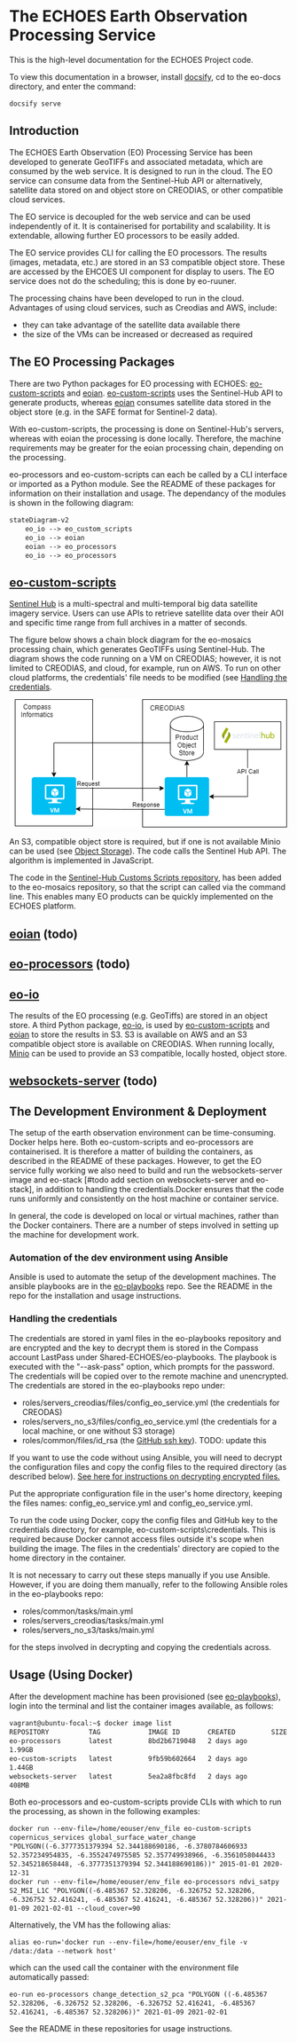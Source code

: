 # The ECHOES Earth Observation Processing Service

This is the high-level documentation for the ECHOES Project code.

To view this documentation in a browser, install [docsify](https://docsify.js.org/), cd to the eo-docs directory, and
enter the command:

    docsify serve

## Introduction

The ECHOES Earth Observation (EO) Processing Service has been developed to
generate GeoTIFFs and associated metadata, which are consumed by the web service.
It is designed to run in the cloud.
The EO service can consume data from the Sentinel-Hub API or alternatively, 
satellite data stored on and object store on CREODIAS, or other compatible cloud services. 

The EO service is decoupled for the web service and can be used independently of it.
It is containerised for portability and scalability. 
It is extendable, allowing further EO processors to be easily added.     


The EO service provides CLI for calling the EO processors. 
The results (images, metadata, etc.) are stored in an S3 compatible object store.
These are accessed by the EHCOES UI component for display to users. 
The EO service does not do the scheduling; this is done by eo-ruuner. 

The processing chains have been developed to run in the cloud. 
Advantages of using cloud services, such as Creodias and AWS, include:
* they can take advantage of the satellite data available there
* the size of the VMs can be increased or decreased as required

## The EO Processing Packages

There are two Python packages for EO processing with
ECHOES: [eo-custom-scripts](https://github.com/ECHOESProj/eo-custom-scripts)
and [eoian](https://github.com/ECHOESProj/eoian]). [eo-custom-scripts](https://github.com/ECHOESProj/eo-custom-scripts)
uses the Sentinel-Hub API to generate products, whereas [eoian](https://github.com/ECHOESProj/eoian]) consumes satellite
data stored in the object store (e.g. in the SAFE format for Sentinel-2 data).

With eo-custom-scripts, the processing is done on Sentinel-Hub's servers, whereas with eoian the processing is done locally. 
Therefore, the machine requirements may be greater for the eoian processing chain, depending on the processing.

eo-processors and eo-custom-scripts can each be called by a CLI interface or imported as a Python module. See the README of
these packages for information on their installation and usage.
The dependancy of the modules is shown in the following diagram:

```mermaid
stateDiagram-v2
    eo_io --> eo_custom_scripts
    eo_io --> eoian
    eoian --> eo_processors
    eo_io --> eo_processors
```

## [eo-custom-scripts](https://github.com/ECHOESProj/eo-custom-scripts)

[Sentinel Hub](https://www.sentinel-hub.com/) is a multi-spectral and multi-temporal big data satellite imagery service.
Users can use APIs to retrieve satellite data over their AOI and specific time range from full archives in a matter of
seconds.

[//]: # (An additional benefit of using Sentinel Hub is that the EO data can be accessed as a data cube using X-Cube. Data cubes)

[//]: # (provide convenient access to a time series of satellite images, allowing computations across the time dimension, with)

[//]: # (raster alignment issues handled out of the box. Data cubes will be used to provide information about changes over time)

[//]: # (and space on the ECHOES platform. The Euro Data Cube &#40;EDC&#41; service [#Todo ref] is used to provide access data cubes. EDC)

[//]: # (provides hosted Jupyter Notebooks for analysing EO data using Sentinel Hub and X-Cube. EDC is used for convenience and)

[//]: # (is not required to access the data cubes, as X-Cube can be called directly.)

The figure below shows a chain block diagram for the eo-mosaics processing chain, which generates GeoTIFFs using Sentinel-Hub. 
The diagram shows the code running on a VM on CREODIAS; however, it is not limited to CREODIAS,
and cloud, for example, run on AWS. 
To run on other cloud platforms, the credentials' file needs to be modified (see [Handling the credentials](#handling-the-credentials]). 

![eo-custom-scripts block diagram](images/eo-custom-scripts-block-diagram.png)

An S3, compatible object store is required, 
but if one is not available Minio can be used (see [Object Storage](#object-storage)). 
The code calls the Sentinel Hub API. The algorithm is implemented in JavaScript.

The code in the [Sentinel-Hub Customs Scripts repository](https://github.com/sentinel-hub/custom-scripts), has been
added to the eo-mosaics repository, so that the script can called via the command line. This enables many EO products
can be quickly implemented on the ECHOES platform.

## [eoian](https://github.com/ECHOESProj/eoian) (todo)

## [eo-processors](https://github.com/ECHOESProj/eo-processors) (todo)

## [eo-io](https://github.com/ECHOESProj/eo-io)

The results of the EO processing (e.g. GeoTiffs) are stored in an object store. A third Python
package, [eo-io](https://github.com/ECHOESProj/eo-io), is used
by [eo-custom-scripts](https://github.com/ECHOESProj/eo-custom-scripts)
and [eoian](https://github.com/ECHOESProj/eoian]) to store the results in S3. S3 is available on AWS and an S3
compatible object store is available on CREODIAS. When running locally, [Minio](https://min.io/) can be used to provide
an S3 compatible, locally hosted, object store.

## [websockets-server](https://github.com/ECHOESProj/websockets-server) (todo)

## The Development Environment & Deployment

The setup of the earth observation environment can be time-consuming. Docker helps here. Both eo-custom-scripts and
eo-processors are containerised. It is therefore a matter of building the containers, as described in the README of these
packages. However, to get the EO service fully working we also need to build and run the websockets-server image and
eo-stack [#todo add section on websockets-server and eo-stack], in addition to handling the credentials.Docker ensures
that the code runs uniformly and consistently on the host machine or container service.

In general, the code is developed on local or virtual machines, rather than the Docker containers. There are a number of
steps involved in setting up the machine for development work.

### Automation of the dev environment using Ansible

Ansible is used to automate the setup of the development machines. The ansible playbooks are in
the [eo-playbooks](https://github.com/ECHOESProj/eo-playbooks) repo. See the README in the repo for the installation and
usage instructions.

### Handling the credentials

The credentials are stored in yaml files in the eo-playbooks repository and are encrypted and the key to decrypt them is
stored in the Compass account LastPass under Shared-ECHOES/eo-playbooks. The playbook is executed with the "--ask-pass"
option, which prompts for the password. The credentials will be copied over to the remote machine and unencrypted. The
credentials are stored in the eo-playbooks repo under:

* roles/servers_creodias/files/config_eo_service.yml (the credentials for CREODAS)
* roles/servers_no_s3/files/config_eo_service.yml (the credentials for a local machine, or one without S3 storage)
* roles/common/files/id_rsa (the [GitHub ssh key](https://docs.github.com/en/authentication/connecting-to-github-with-ssh/generating-a-new-ssh-key-and-adding-it-to-the-ssh-agent)). TODO: update this

If you want to use the code without using Ansible, you will need to decrypt the configuration
files and copy the config files to the required directory (as described below).
[See here for instructions on decrypting encrypted files.](https://docs.ansible.com/ansible/latest/user_guide/vault.html#decrypting-encrypted-files)

Put the appropriate configuration file in the user's home directory, keeping the files names: config_eo_service.yml and
config_eo_service.yml.

To run the code using Docker, copy the config files and GitHub key to the credentials directory, for example,
eo-custom-scripts\credentials. This is required because Docker cannot access files outside it's scope when building the
image. The files in the credentials' directory are copied to the home directory in the container.

It is not necessary to carry out these steps manually if you use Ansible. However, if you are doing them manually, refer
to the following Ansible roles in the eo-playbooks repo:

* roles/common/tasks/main.yml
* roles/servers_creodias/tasks/main.yml
* roles/servers_no_s3/tasks/main.yml

for the steps involved in decrypting and copying the credentials across.
          
## Usage (Using Docker) 
 
After the development machine has been provisioned (see [eo-playbooks](https://github.com/ECHOESProj/eo-playbooks)),
login into the terminal and list the container images available, as follows:

    vagrant@ubuntu-focal:~$ docker image list
    REPOSITORY          TAG            IMAGE ID       CREATED         SIZE
    eo-processors       latest         8bd2b6719048   2 days ago      1.99GB
    eo-custom-scripts   latest         9fb59b602664   2 days ago      1.44GB
    websockets-server   latest         5ea2a8fbc8fd   2 days ago      408MB

Both eo-processors and eo-custom-scripts provide CLIs with which to run the processing, as shown in the following examples: 

    docker run --env-file=/home/eouser/env_file eo-custom-scripts copernicus_services global_surface_water_change "POLYGON((-6.3777351379394 52.344188690186, -6.3780784606933 52.357234954835, -6.3552474975585 52.357749938966, -6.3561058044433 52.345218658448, -6.3777351379394 52.344188690186))" 2015-01-01 2020-12-31
    docker run --env-file=/home/eouser/env_file eo-processors ndvi_satpy S2_MSI_L1C "POLYGON((-6.485367 52.328206, -6.326752 52.328206, -6.326752 52.416241, -6.485367 52.416241, -6.485367 52.328206))" 2021-01-09 2021-02-01 --cloud_cover=90

Alternatively, the VM has the following alias:

    alias eo-run='docker run --env-file=/home/eouser/env_file -v /data:/data --network host'

which can the used call the container with the environment file automatically passed:

    eo-run eo-processors change_detection_s2_pca "POLYGON ((-6.485367 52.328206, -6.326752 52.328206, -6.326752 52.416241, -6.485367 52.416241, -6.485367 52.328206))" 2021-01-09 2021-02-01
                                                                                                                       
See the README in these repositories for usage instructions.


